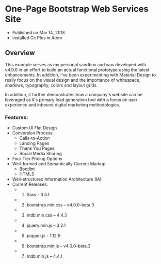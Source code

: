 # One-Page Bootstrap Web Services Site

* Published on Mar 14, 2018
* Installed Git Plus in Atom

## Overview
This example serves as my personal sandbox and was developed with v4.0.0 in an effort to build an actual functional prototype using the latest enhancements. In addition, I've been experimenting with Material Design to really focus on the visual design and the importance of whitespace, shadows, typography, colors and layout grids.

In addition, it further demonstrates how a company's website can be leveraged as it's primary lead generation tool with a focus on user experience and inbound digital marketing methodologies.

### Features:
* Custom UI Flat Design
* Conversion Process:
  - Calls-to-Action
  - Landing Pages
  - Thank You Pages
  - Social Media Sharing
* Four Tier Pricing Options
* Well-formed and Semantically Correct Markup
  - Bootlint
  - HTML5
* Well-structured Information Architecture (IA)
* Current Releases:
  - 1. Sass - 3.5.1
  - 2. bootstrap.min.css – v4.0.0-beta.3
  - 3. mdb.min.css – 4.4.3
  - 4. jquery.min.js – 3.2.1
  - 5. popper.js - 1.12.9
  - 6. bootstrap.min.js – v4.0.0-beta.3
  - 7. mdb.min.js – 4.4.1
